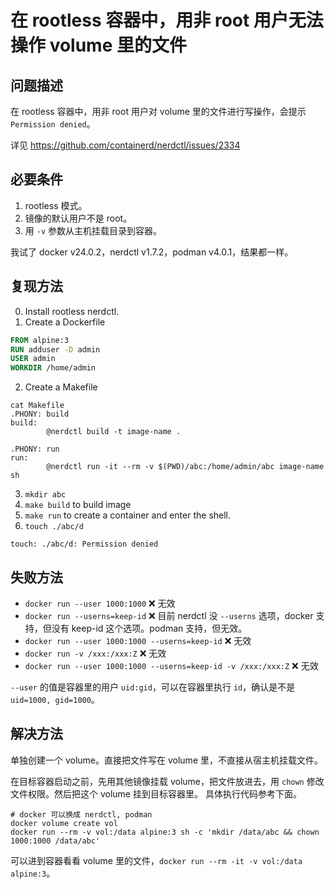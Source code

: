 # 在 rootless 容器中，用非 root 用户无法操作 volume 里的文件

## 问题描述

在 rootless 容器中，用非 root 用户对 volume 里的文件进行写操作，会提示 `Permission denied`。

详见 https://github.com/containerd/nerdctl/issues/2334

## 必要条件

1. rootless 模式。
2. 镜像的默认用户不是 root。
3. 用 `-v` 参数从主机挂载目录到容器。

我试了 docker v24.0.2，nerdctl v1.7.2，podman v4.0.1，结果都一样。

## 复现方法


0. Install rootless nerdctl.
1. Create a Dockerfile

```dockerfile
FROM alpine:3
RUN adduser -D admin
USER admin
WORKDIR /home/admin
```

2. Create a Makefile

```make
cat Makefile
.PHONY: build
build:
        @nerdctl build -t image-name .

.PHONY: run
run:
        @nerdctl run -it --rm -v $(PWD)/abc:/home/admin/abc image-name sh
```

3. `mkdir abc`
4. `make build` to build image
5. `make run` to create a container and enter the shell.
6. `touch ./abc/d`

```
touch: ./abc/d: Permission denied
```

## 失败方法

- `docker run --user 1000:1000` ❌ 无效
- `docker run --userns=keep-id` ❌ 目前 nerdctl 没 `--userns` 选项，docker 支持，但没有 keep-id 这个选项。podman 支持，但无效。
- `docker run --user 1000:1000 --userns=keep-id` ❌ 无效
- `docker run -v /xxx:/xxx:Z` ❌ 无效
- `docker run --user 1000:1000 --userns=keep-id -v /xxx:/xxx:Z` ❌ 无效

`--user` 的值是容器里的用户 `uid:gid`，可以在容器里执行 `id`，确认是不是 `uid=1000, gid=1000`。

## 解决方法

单独创建一个 volume。直接把文件写在 volume 里，不直接从宿主机挂载文件。

在目标容器启动之前，先用其他镜像挂载 volume，把文件放进去，用 `chown` 修改文件权限。然后把这个 volume 挂到目标容器里。
具体执行代码参考下面。

```
# docker 可以换成 nerdctl, podman
docker volume create vol
docker run --rm -v vol:/data alpine:3 sh -c 'mkdir /data/abc && chown 1000:1000 /data/abc'
```

可以进到容器看看 volume 里的文件，`docker run --rm -it -v vol:/data alpine:3`。
